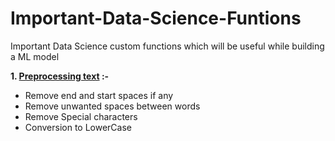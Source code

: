 # Important-Data-Science-Funtions
Important Data Science custom functions which will be useful while building a ML model

**1. [Preprocessing text](https://github.com/abhikumar22/Important-Data-Science-Funtions/blob/master/preprocessing_text_part_1.ipynb
) :-**
- Remove end and start spaces if any
- Remove unwanted spaces between words
- Remove Special characters
- Conversion to LowerCase
